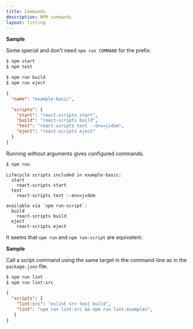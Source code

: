 ```yaml
---
title: Commands
description: NPM commands
layout: listing
---
```



**Sample**

Some special and don't need `npm run COMMAND` for the prefix.

```sh
$ npm start
$ npm test
```

```sh
$ npm run build
$ npm run eject
```

```json
{
  "name": "example-basic",

  "scripts": {
    "start": "react-scripts start",
    "build": "react-scripts build",
    "test": "react-scripts test --env=jsdom",
    "eject": "react-scripts eject"
  }
}
```

Running without arguments gives configured commands.

```sh
$ npm run
```

```
Lifecycle scripts included in example-basic:
  start
    react-scripts start
  test
    react-scripts test --env=jsdom

available via `npm run-script`:
  build
    react-scripts build
  eject
    react-scripts eject
```

It seems that `npm run` and `npm run-script` are equivalent.


**Sample**

Call a script command using the same target in the command-line as in the `package.json` file.

```sh
$ npm run lint
$ npm run lint:src
```

```json
{
  "scripts": {
    "lint:src": "eslint src test build",
    "lint": "npm run lint:src && npm run lint:examples",
   }
}
```
